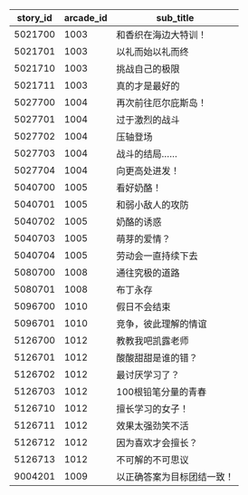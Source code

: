 |story_id|arcade_id|sub_title|
| --- | --- | --- |
|5021700|1003|和香织在海边大特训！|
|5021701|1003|以礼而始以礼而终|
|5021710|1003|挑战自己的极限|
|5021711|1003|真的才是最好的|
|5027700|1004|再次前往厄尔庇斯岛！|
|5027701|1004|过于激烈的战斗|
|5027702|1004|压轴登场|
|5027703|1004|战斗的结局……|
|5027704|1004|向更高处进发！|
|5040700|1005|看好奶酪！|
|5040701|1005|和弱小敌人的攻防|
|5040702|1005|奶酪的诱惑|
|5040703|1005|萌芽的爱情？|
|5040704|1005|劳动会一直持续下去|
|5080700|1008|通往究极的道路|
|5080701|1008|布丁永存|
|5096700|1010|假日不会结束|
|5096701|1010|竞争，彼此理解的情谊|
|5126700|1012|教教我吧凯露老师|
|5126701|1012|酸酸甜甜是谁的错？|
|5126702|1012|最讨厌学习了？|
|5126703|1012|100根铅笔分量的青春|
|5126710|1012|擅长学习的女子！|
|5126711|1012|效果太强劲笑不活|
|5126712|1012|因为喜欢才会擅长？|
|5126713|1012|不可解的不可思议|
|9004201|1009|以正确答案为目标团结一致！|